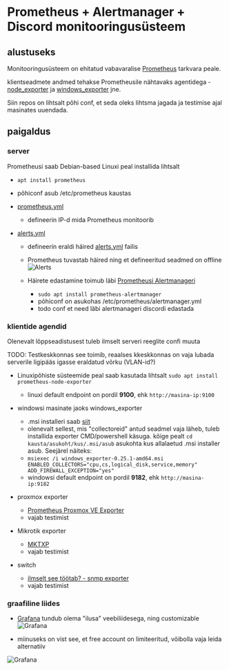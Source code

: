# Prometheus + Alertmanager + Discord monitooringusüsteem
 
## alustuseks

Monitooringusüsteem on ehitatud vabavaralise [Prometheus](https://github.com/prometheus/prometheus) tarkvara peale. 

klientseadmete andmed tehakse Prometheusile nähtavaks agentidega - [node_exporter](https://github.com/prometheus/node_exporter) ja [windows_exporter](https://github.com/prometheus-community/windows_exporter/tree/master) jne.

Siin repos on lihtsalt põhi conf, et seda oleks lihtsma jagada ja testimise ajal masinates uuendada. 

## paigaldus

### server

Prometheusi saab Debian-based Linuxi peal installida lihtsalt
- ```apt install prometheus```
- põhiconf asub /etc/prometheus kaustas

- [prometheus.yml](/etc/prometheus/prometheus.yml)
  - defineerin IP-d mida Prometheus monitoorib

- [alerts.yml](/etc/prometheus/alerts.yml)
  - defineerin eraldi häired [alerts.yml](/etc/prometheus/alerts.yml) failis

  - Prometheus tuvastab häired ning et defineeritud seadmed on offline
  ![Alerts](https://i.imgur.com/dgblw62.png)

  - Häirete edastamine toimub läbi [Prometheusi Alertmanageri](https://github.com/prometheus/alertmanager)
    - ```sudo apt install prometheus-alertmanager```
    - põhiconf on asukohas /etc/prometheus/alertmanager.yml
    - todo conf et need läbi alertmanageri discordi edastada

### klientide agendid

Olenevalt lõppseadistusest tuleb ilmselt serveri reeglite confi muuta

TODO: Testkeskkonnas see toimib, reaalses kkeskkonnas on vaja lubada serverile ligipääs igasse eraldatud võrku (VLAN-id?)


- Linuxipõhiste süsteemide peal saab kasutada lihtsalt
```sudo apt install prometheus-node-exporter```
  - linuxi default endpoint on pordil **9100**, ehk ```http://masina-ip:9100```

- windowsi masinate jaoks windows_exporter
  - .msi installeri saab [siit](https://github.com/prometheus-community/windows_exporter/releases)
  - olenevalt sellest, mis "collectoreid" antud seadmel vaja läheb, tuleb installida exporter CMD/powershell käsuga. kõige pealt ```cd kausta/asukoht/kus/.msi/asub``` asukohta kus allalaetud .msi installer asub. 
  Seejärel näiteks:
  - ```msiexec /i windows_exporter-0.25.1-amd64.msi ENABLED_COLLECTORS="cpu,cs,logical_disk,service,memory" ADD_FIREWALL_EXCEPTION="yes"```
  - windowsi default endpoint on pordil **9182**, ehk ```http://masina-ip:9182```

- proxmox exporter
  - [Prometheus Proxmox VE Exporter](https://github.com/prometheus-pve/prometheus-pve-exporter)
  - vajab testimist

- Mikrotik exporter
  - [MKTXP](https://github.com/akpw/mktxp)
  - vajab testimist

- switch
  - [ilmselt see töötab? - snmp exporter](https://github.com/prometheus/snmp_exporter)
  - vajab testimist


### graafiline liides

- [Grafana](https://grafana.com/docs/grafana/latest/getting-started/get-started-grafana-prometheus/) tundub olema "ilusa" veebiliidesega, ning customizable
![Grafana](https://grafana.com/static/img/docs/getting-started/simple_grafana_prom_dashboard.png)

- miinuseks on vist see, et free account on limiteeritud, võibolla vaja leida alternatiiv

![Grafana](https://i.imgur.com/pPvZ1z1.png)

